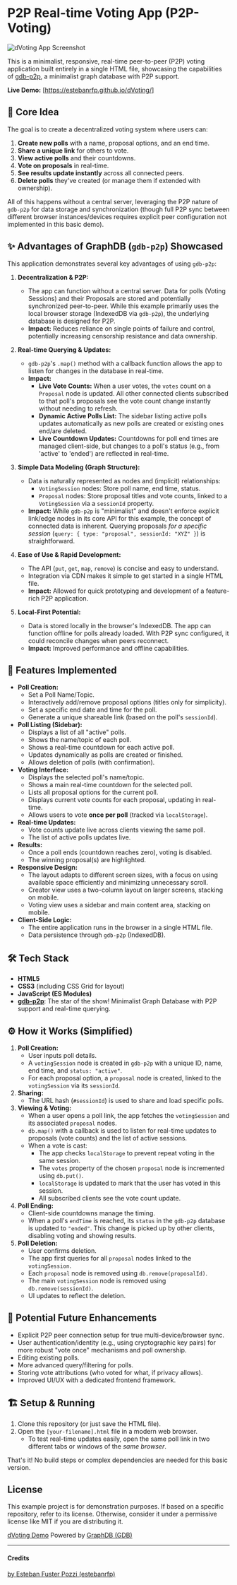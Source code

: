 # P2P Real-time Voting App (P2P-Voting)

![dVoting App Screenshot](https://i.imgur.com/ERP8CAk.png) <!-- Replace placeholder.png with an actual screenshot -->

This is a minimalist, responsive, real-time peer-to-peer (P2P) voting application built entirely in a single HTML file, showcasing the capabilities of [gdb-p2p](https://github.com/estebanrfp/gdb), a minimalist graph database with P2P support.

**Live Demo:** [https://estebanrfp.github.io/dVoting/]

## 🌟 Core Idea

The goal is to create a decentralized voting system where users can:
1.  **Create new polls** with a name, proposal options, and an end time.
2.  **Share a unique link** for others to vote.
3.  **View active polls** and their countdowns.
4.  **Vote on proposals** in real-time.
5.  **See results update instantly** across all connected peers.
6.  **Delete polls** they've created (or manage them if extended with ownership).

All of this happens without a central server, leveraging the P2P nature of `gdb-p2p` for data storage and synchronization (though full P2P sync between different browser instances/devices requires explicit peer configuration not implemented in this basic demo).

## ✨ Advantages of GraphDB (`gdb-p2p`) Showcased

This application demonstrates several key advantages of using `gdb-p2p`:

1.  **Decentralization & P2P:**
    *   The app can function without a central server. Data for polls (Voting Sessions) and their Proposals are stored and potentially synchronized peer-to-peer. While this example primarily uses the local browser storage (IndexedDB via `gdb-p2p`), the underlying database is designed for P2P.
    *   **Impact:** Reduces reliance on single points of failure and control, potentially increasing censorship resistance and data ownership.

2.  **Real-time Querying & Updates:**
    *   `gdb-p2p`'s `.map()` method with a callback function allows the app to listen for changes in the database in real-time.
    *   **Impact:**
        *   **Live Vote Counts:** When a user votes, the `votes` count on a `Proposal` node is updated. All other connected clients subscribed to that poll's proposals see the vote count change instantly without needing to refresh.
        *   **Dynamic Active Polls List:** The sidebar listing active polls updates automatically as new polls are created or existing ones end/are deleted.
        *   **Live Countdown Updates:** Countdowns for poll end times are managed client-side, but changes to a poll's status (e.g., from 'active' to 'ended') are reflected in real-time.

3.  **Simple Data Modeling (Graph Structure):**
    *   Data is naturally represented as nodes and (implicit) relationships:
        *   `VotingSession` nodes: Store poll name, end time, status.
        *   `Proposal` nodes: Store proposal titles and vote counts, linked to a `VotingSession` via a `sessionId` property.
    *   **Impact:** While `gdb-p2p` is "minimalist" and doesn't enforce explicit link/edge nodes in its core API for this example, the concept of connected data is inherent. Querying proposals *for a specific session* (`query: { type: "proposal", sessionId: "XYZ" }`) is straightforward.

4.  **Ease of Use & Rapid Development:**
    *   The API (`put`, `get`, `map`, `remove`) is concise and easy to understand.
    *   Integration via CDN makes it simple to get started in a single HTML file.
    *   **Impact:** Allowed for quick prototyping and development of a feature-rich P2P application.

5.  **Local-First Potential:**
    *   Data is stored locally in the browser's IndexedDB. The app can function offline for polls already loaded. With P2P sync configured, it could reconcile changes when peers reconnect.
    *   **Impact:** Improved performance and offline capabilities.

## 🚀 Features Implemented

*   **Poll Creation:**
    *   Set a Poll Name/Topic.
    *   Interactively add/remove proposal options (titles only for simplicity).
    *   Set a specific end date and time for the poll.
    *   Generate a unique shareable link (based on the poll's `sessionId`).
*   **Poll Listing (Sidebar):**
    *   Displays a list of all "active" polls.
    *   Shows the name/topic of each poll.
    *   Shows a real-time countdown for each active poll.
    *   Updates dynamically as polls are created or finished.
    *   Allows deletion of polls (with confirmation).
*   **Voting Interface:**
    *   Displays the selected poll's name/topic.
    *   Shows a main real-time countdown for the selected poll.
    *   Lists all proposal options for the current poll.
    *   Displays current vote counts for each proposal, updating in real-time.
    *   Allows users to vote **once per poll** (tracked via `localStorage`).
*   **Real-time Updates:**
    *   Vote counts update live across clients viewing the same poll.
    *   The list of active polls updates live.
*   **Results:**
    *   Once a poll ends (countdown reaches zero), voting is disabled.
    *   The winning proposal(s) are highlighted.
*   **Responsive Design:**
    *   The layout adapts to different screen sizes, with a focus on using available space efficiently and minimizing unnecessary scroll.
    *   Creator view uses a two-column layout on larger screens, stacking on mobile.
    *   Voting view uses a sidebar and main content area, stacking on mobile.
*   **Client-Side Logic:**
    *   The entire application runs in the browser in a single HTML file.
    *   Data persistence through `gdb-p2p` (IndexedDB).

## 🛠️ Tech Stack

*   **HTML5**
*   **CSS3** (including CSS Grid for layout)
*   **JavaScript (ES Modules)**
*   **[gdb-p2p](https://github.com/estebanrfp/gdb)**: The star of the show! Minimalist Graph Database with P2P support and real-time querying.

## ⚙️ How it Works (Simplified)

1.  **Poll Creation:**
    *   User inputs poll details.
    *   A `votingSession` node is created in `gdb-p2p` with a unique ID, name, end time, and `status: "active"`.
    *   For each proposal option, a `proposal` node is created, linked to the `votingSession` via its `sessionId`.
2.  **Sharing:**
    *   The URL hash (`#sessionId`) is used to share and load specific polls.
3.  **Viewing & Voting:**
    *   When a user opens a poll link, the app fetches the `votingSession` and its associated `proposal` nodes.
    *   `db.map()` with a callback is used to listen for real-time updates to proposals (vote counts) and the list of active sessions.
    *   When a vote is cast:
        *   The app checks `localStorage` to prevent repeat voting in the same session.
        *   The `votes` property of the chosen `proposal` node is incremented using `db.put()`.
        *   `localStorage` is updated to mark that the user has voted in this session.
        *   All subscribed clients see the vote count update.
4.  **Poll Ending:**
    *   Client-side countdowns manage the timing.
    *   When a poll's `endTime` is reached, its `status` in the `gdb-p2p` database is updated to `"ended"`. This change is picked up by other clients, disabling voting and showing results.
5.  **Poll Deletion:**
    *   User confirms deletion.
    *   The app first queries for all `proposal` nodes linked to the `votingSession`.
    *   Each `proposal` node is removed using `db.remove(proposalId)`.
    *   The main `votingSession` node is removed using `db.remove(sessionId)`.
    *   UI updates to reflect the deletion.

## 🚀 Potential Future Enhancements

*   Explicit P2P peer connection setup for true multi-device/browser sync.
*   User authentication/identity (e.g., using cryptographic key pairs) for more robust "vote once" mechanisms and poll ownership.
*   Editing existing polls.
*   More advanced query/filtering for polls.
*   Storing vote attributions (who voted for what, if privacy allows).
*   Improved UI/UX with a dedicated frontend framework.

## 🏗️ Setup & Running

1.  Clone this repository (or just save the HTML file).
2.  Open the `[your-filename].html` file in a modern web browser.
    *   To test real-time updates easily, open the same poll link in two different tabs or windows of the *same browser*.

That's it! No build steps or complex dependencies are needed for this basic version.
## License

This example project is for demonstration purposes. If based on a specific repository, refer to its license. Otherwise, consider it under a permissive license like MIT if you are distributing it.

[dVoting Demo](https://estebanrfp.github.io/dVoting/) Powered by [GraphDB (GDB)](https://github.com/estebanrfp/gdb)

-------------

#### Credits
[by Esteban Fuster Pozzi (estebanrfp)](https://github.com/estebanrfp)
